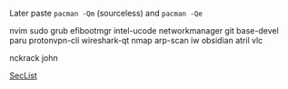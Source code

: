 Later paste `pacman -Qm` (sourceless) and `pacman -Qe`

nvim
sudo
grub
efibootmgr
intel-ucode
networkmanager
git
base-devel
paru
protonvpn-cli
wireshark-qt
nmap
arp-scan
iw
obsidian
atril
vlc

nckrack
john

[SecList](https://github.com/danielmiessler/SecLists)